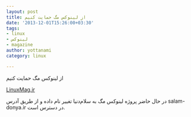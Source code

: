 ```yaml
---
layout: post
title: از لینوکس مگ حمایت کنیم
date: '2013-12-01T15:26:00+03:30'
tags:
- linux
- لینوکس
- magazine
author: yottanami
category: linux

---
```


از لینوکس مگ حمایت کنیم

[LinuxMag.ir](www.linuxmag.ir)

در حال حاضر پروژه لینوکس مگ به سلام‌دنیا تغییر نام داده و از طریق آدرس salam-donya.ir در دسترس است.